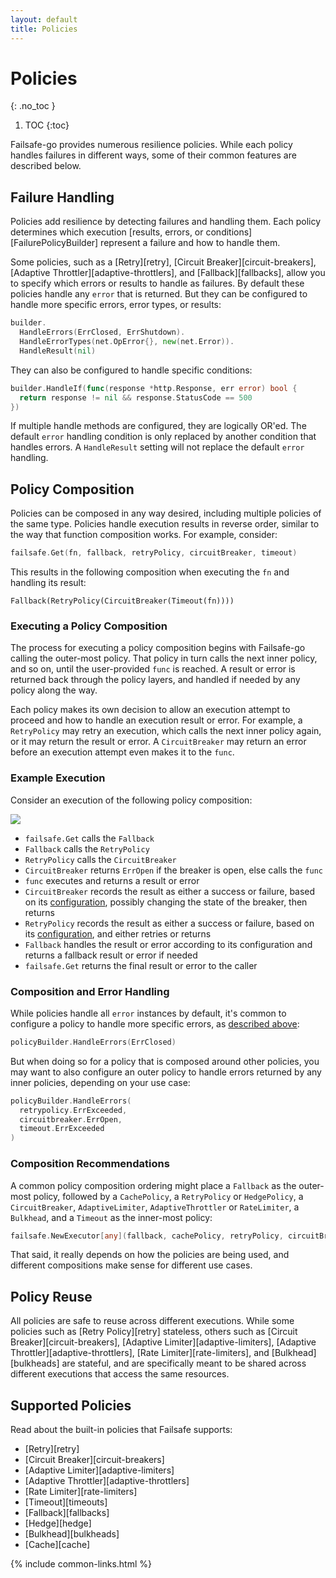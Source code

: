 ```yaml
---
layout: default
title: Policies
---
```


# Policies
{: .no_toc }

1. TOC
{:toc}

Failsafe-go provides numerous resilience policies. While each policy handles failures in different ways, some of their common features are described below.

## Failure Handling

Policies add resilience by detecting failures and handling them. Each policy determines which execution [results, errors, or conditions][FailurePolicyBuilder] represent a failure and how to handle them. 

Some policies, such as a [Retry][retry], [Circuit Breaker][circuit-breakers], [Adaptive Throttler][adaptive-throttlers], and [Fallback][fallbacks], allow you to specify which errors or results to handle as failures. By default these policies handle any `error` that is returned. But they can be configured to handle more specific errors, error types, or results:

```go
builder.
  HandleErrors(ErrClosed, ErrShutdown).
  HandleErrorTypes(net.OpError{}, new(net.Error)).
  HandleResult(nil)
```

They can also be configured to handle specific conditions:

```go
builder.HandleIf(func(response *http.Response, err error) bool {
  return response != nil && response.StatusCode == 500
})
```

If multiple handle methods are configured, they are logically OR'ed. The default `error` handling condition is only replaced by another condition that handles errors. A `HandleResult` setting will not replace the default `error` handling.

## Policy Composition

Policies can be composed in any way desired, including multiple policies of the same type. Policies handle execution results in reverse order, similar to the way that function composition works. For example, consider:

```go
failsafe.Get(fn, fallback, retryPolicy, circuitBreaker, timeout)
```

This results in the following composition when executing the `fn` and handling its result:

```
Fallback(RetryPolicy(CircuitBreaker(Timeout(fn))))
```

### Executing a Policy Composition

The process for executing a policy composition begins with Failsafe-go calling the outer-most policy. That policy in turn calls the next inner policy, and so on, until the user-provided `func` is reached. A result or error is returned back through the policy layers, and handled if needed by any policy along the way.

Each policy makes its own decision to allow an execution attempt to proceed and how to handle an execution result or error. For example, a `RetryPolicy` may retry an execution, which calls the next inner policy again, or it may return the result or error. A `CircuitBreaker` may return an error before an execution attempt even makes it to the `func`.

### Example Execution

Consider an execution of the following policy composition:

<img class="composition" src="/assets/images/composition.png">

- `failsafe.Get` calls the `Fallback`
- `Fallback` calls the `RetryPolicy`
- `RetryPolicy` calls the `CircuitBreaker`
- `CircuitBreaker` returns `ErrOpen` if the breaker is open, else calls the `func`
- `func` executes and returns a result or error
- `CircuitBreaker` records the result as either a success or failure, based on its [configuration](#failure-handling), possibly changing the state of the breaker, then returns
- `RetryPolicy` records the result as either a success or failure, based on its [configuration](#failure-handling), and either retries or returns
- `Fallback` handles the result or error according to its configuration and returns a fallback result or error if needed
- `failsafe.Get` returns the final result or error to the caller

### Composition and Error Handling

While policies handle all `error` instances by default, it's common to configure a policy to handle more specific errors, as [described above](#failure-handling):

```go
policyBuilder.HandleErrors(ErrClosed)
```

But when doing so for a policy that is composed around other policies, you may want to also configure an outer policy to handle errors returned by any inner policies, depending on your use case:

```go
policyBuilder.HandleErrors(
  retrypolicy.ErrExceeded,
  circuitbreaker.ErrOpen,
  timeout.ErrExceeded
)
```

### Composition Recommendations

A common policy composition ordering might place a `Fallback` as the outer-most policy, followed by a `CachePolicy`, a `RetryPolicy` or `HedgePolicy`, a `CircuitBreaker`, `AdaptiveLimiter`, `AdaptiveThrottler` or `RateLimiter`, a `Bulkhead`, and a `Timeout` as the inner-most policy:

```go
failsafe.NewExecutor[any](fallback, cachePolicy, retryPolicy, circuitBreaker, bulkhead, timeout)
```

That said, it really depends on how the policies are being used, and different compositions make sense for different use cases.

## Policy Reuse

All policies are safe to reuse across different executions. While some policies such as [Retry Policy][retry] stateless, others such as [Circuit Breaker][circuit-breakers], [Adaptive Limiter][adaptive-limiters], [Adaptive Throttler][adaptive-throttlers], [Rate Limiter][rate-limiters], and [Bulkhead][bulkheads] are stateful, and are specifically meant to be shared across different executions that access the same resources.

## Supported Policies

Read about the built-in policies that Failsafe supports:

- [Retry][retry]
- [Circuit Breaker][circuit-breakers]
- [Adaptive Limiter][adaptive-limiters]
- [Adaptive Throttler][adaptive-throttlers]
- [Rate Limiter][rate-limiters]
- [Timeout][timeouts]
- [Fallback][fallbacks]
- [Hedge][hedge]
- [Bulkhead][bulkheads]
- [Cache][cache]

{% include common-links.html %}